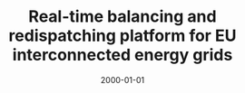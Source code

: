 ---
layout: default
modal-id: 2
date: 2000-01-01
img: energy_sketch.jpeg
alt: alt-text
title: Real-time balancing and redispatching platform for EU interconnected energy grids
project-date: 2017
client: FutureFlow | SAP
role: Development Lead
description: undefined
achievements: <> Developed a real-time event-driven cloud platform for optimizing EU cross-border energy transfers.
appreciations: appr-ff-1.png|lnkd-sap-1.png
---